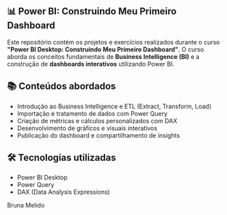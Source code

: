 ## 📊 Power BI: Construindo Meu Primeiro Dashboard

Este repositório contém os projetos e exercícios realizados durante o curso **"Power BI Desktop: Construindo Meu Primeiro Dashboard"**. O curso aborda os conceitos fundamentais de **Business Intelligence (BI)** e a construção de **dashboards interativos** utilizando Power BI.

## 📚 Conteúdos abordados
- Introdução ao Business Intelligence e ETL (Extract, Transform, Load)
- Importação e tratamento de dados com Power Query
- Criação de métricas e cálculos personalizados com DAX
- Desenvolvimento de gráficos e visuais interativos
- Publicação do dashboard e compartilhamento de insights

## 🛠️ Tecnologias utilizadas
- Power BI Desktop
- Power Query
- DAX (Data Analysis Expressions)

Bruna Melido
